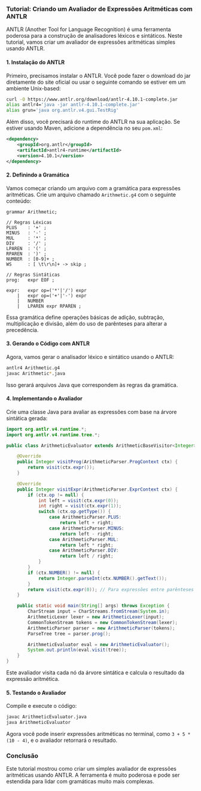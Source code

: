 ### Tutorial: Criando um Avaliador de Expressões Aritméticas com ANTLR

ANTLR (Another Tool for Language Recognition) é uma ferramenta poderosa para a construção de analisadores léxicos e sintáticos. Neste tutorial, vamos criar um avaliador de expressões aritméticas simples usando ANTLR.

#### 1. Instalação do ANTLR

Primeiro, precisamos instalar o ANTLR. Você pode fazer o download do jar diretamente do site oficial ou usar o seguinte comando se estiver em um ambiente Unix-based:

```bash
curl -O https://www.antlr.org/download/antlr-4.10.1-complete.jar
alias antlr4='java -jar antlr-4.10.1-complete.jar'
alias grun='java org.antlr.v4.gui.TestRig'
```

Além disso, você precisará do runtime do ANTLR na sua aplicação. Se estiver usando Maven, adicione a dependência no seu `pom.xml`:

```xml
<dependency>
    <groupId>org.antlr</groupId>
    <artifactId>antlr4-runtime</artifactId>
    <version>4.10.1</version>
</dependency>
```

#### 2. Definindo a Gramática

Vamos começar criando um arquivo com a gramática para expressões aritméticas. Crie um arquivo chamado `Arithmetic.g4` com o seguinte conteúdo:

```antlr
grammar Arithmetic;

// Regras Léxicas
PLUS    : '+' ;
MINUS   : '-' ;
MUL     : '*' ;
DIV     : '/' ;
LPAREN  : '(' ;
RPAREN  : ')' ;
NUMBER  : [0-9]+ ;
WS      : [ \t\r\n]+ -> skip ;

// Regras Sintáticas
prog:   expr EOF ;

expr:   expr op=('*'|'/') expr
    |   expr op=('+'|'-') expr
    |   NUMBER
    |   LPAREN expr RPAREN ;
```

Essa gramática define operações básicas de adição, subtração, multiplicação e divisão, além do uso de parênteses para alterar a precedência.

#### 3. Gerando o Código com ANTLR

Agora, vamos gerar o analisador léxico e sintático usando o ANTLR:

```bash
antlr4 Arithmetic.g4
javac Arithmetic*.java
```

Isso gerará arquivos Java que correspondem às regras da gramática.

#### 4. Implementando o Avaliador

Crie uma classe Java para avaliar as expressões com base na árvore sintática gerada:

```java
import org.antlr.v4.runtime.*;
import org.antlr.v4.runtime.tree.*;

public class ArithmeticEvaluator extends ArithmeticBaseVisitor<Integer> {

    @Override
    public Integer visitProg(ArithmeticParser.ProgContext ctx) {
        return visit(ctx.expr());
    }

    @Override
    public Integer visitExpr(ArithmeticParser.ExprContext ctx) {
        if (ctx.op != null) {
            int left = visit(ctx.expr(0));
            int right = visit(ctx.expr(1));
            switch (ctx.op.getType()) {
                case ArithmeticParser.PLUS:
                    return left + right;
                case ArithmeticParser.MINUS:
                    return left - right;
                case ArithmeticParser.MUL:
                    return left * right;
                case ArithmeticParser.DIV:
                    return left / right;
            }
        }
        if (ctx.NUMBER() != null) {
            return Integer.parseInt(ctx.NUMBER().getText());
        }
        return visit(ctx.expr(0)); // Para expressões entre parênteses
    }

    public static void main(String[] args) throws Exception {
        CharStream input = CharStreams.fromStream(System.in);
        ArithmeticLexer lexer = new ArithmeticLexer(input);
        CommonTokenStream tokens = new CommonTokenStream(lexer);
        ArithmeticParser parser = new ArithmeticParser(tokens);
        ParseTree tree = parser.prog();

        ArithmeticEvaluator eval = new ArithmeticEvaluator();
        System.out.println(eval.visit(tree));
    }
}
```

Este avaliador visita cada nó da árvore sintática e calcula o resultado da expressão aritmética.

#### 5. Testando o Avaliador

Compile e execute o código:

```bash
javac ArithmeticEvaluator.java
java ArithmeticEvaluator
```

Agora você pode inserir expressões aritméticas no terminal, como `3 + 5 * (10 - 4)`, e o avaliador retornará o resultado.

### Conclusão

Este tutorial mostrou como criar um simples avaliador de expressões aritméticas usando ANTLR. A ferramenta é muito poderosa e pode ser estendida para lidar com gramáticas muito mais complexas.
